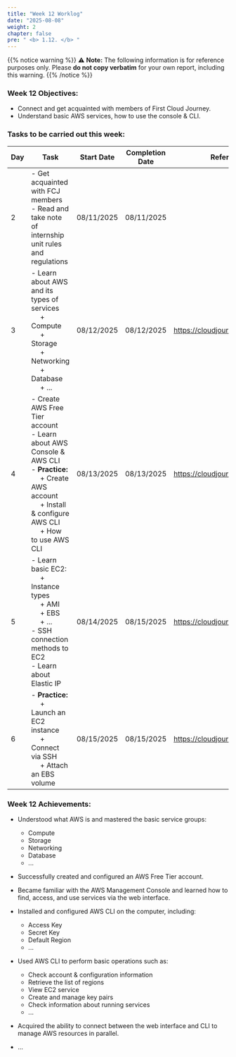 ```yaml
---
title: "Week 12 Worklog"
date: "2025-08-08"
weight: 2
chapter: false
pre: " <b> 1.12. </b> "
---
```


{{% notice warning %}}
⚠️ **Note:** The following information is for reference purposes only. Please **do not copy verbatim** for your own report, including this warning.
{{% /notice %}}

### Week 12 Objectives:

- Connect and get acquainted with members of First Cloud Journey.
- Understand basic AWS services, how to use the console & CLI.

### Tasks to be carried out this week:

| Day | Task                                                                                                                                                                                                   | Start Date | Completion Date | Reference Material                        |
| --- | ------------------------------------------------------------------------------------------------------------------------------------------------------------------------------------------------------ | ---------- | --------------- | ----------------------------------------- |
| 2   | - Get acquainted with FCJ members <br> - Read and take note of internship unit rules and regulations                                                                                                   | 08/11/2025 | 08/11/2025      |
| 3   | - Learn about AWS and its types of services <br>&emsp; + Compute <br>&emsp; + Storage <br>&emsp; + Networking <br>&emsp; + Database <br>&emsp; + ... <br>                                              | 08/12/2025 | 08/12/2025      | <https://cloudjourney.awsstudygroup.com/> |
| 4   | - Create AWS Free Tier account <br> - Learn about AWS Console & AWS CLI <br> - **Practice:** <br>&emsp; + Create AWS account <br>&emsp; + Install & configure AWS CLI <br> &emsp; + How to use AWS CLI | 08/13/2025 | 08/13/2025      | <https://cloudjourney.awsstudygroup.com/> |
| 5   | - Learn basic EC2: <br>&emsp; + Instance types <br>&emsp; + AMI <br>&emsp; + EBS <br>&emsp; + ... <br> - SSH connection methods to EC2 <br> - Learn about Elastic IP <br>                              | 08/14/2025 | 08/15/2025      | <https://cloudjourney.awsstudygroup.com/> |
| 6   | - **Practice:** <br>&emsp; + Launch an EC2 instance <br>&emsp; + Connect via SSH <br>&emsp; + Attach an EBS volume                                                                                     | 08/15/2025 | 08/15/2025      | <https://cloudjourney.awsstudygroup.com/> |

### Week 12 Achievements:

- Understood what AWS is and mastered the basic service groups:

  - Compute
  - Storage
  - Networking
  - Database
  - ...

- Successfully created and configured an AWS Free Tier account.

- Became familiar with the AWS Management Console and learned how to find, access, and use services via the web interface.

- Installed and configured AWS CLI on the computer, including:

  - Access Key
  - Secret Key
  - Default Region
  - ...

- Used AWS CLI to perform basic operations such as:

  - Check account & configuration information
  - Retrieve the list of regions
  - View EC2 service
  - Create and manage key pairs
  - Check information about running services
  - ...

- Acquired the ability to connect between the web interface and CLI to manage AWS resources in parallel.
- ...
